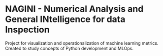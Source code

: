 # NAGINI - Numerical Analysis and General INtelligence for data Inspection

Project for visualization and operationalization of machine learning metrics. Created to study concepts of Python development and MLOps. 